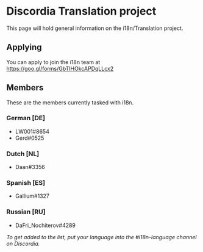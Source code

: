 <!-- TITLE: i18n -->
<!-- SUBTITLE: Translating the Discord Wiki -->

# Discordia Translation project
This page will hold general information on the i18n/Translation project.

## Applying

You can apply to join the i18n team at https://goo.gl/forms/GbTIHOkcAPDqLLcx2

## Members
These are the members currently tasked with i18n.

### German [DE]
* LW001#8654
* Gerd#0525

### Dutch [NL]
* Daan#3356

### Spanish [ES]
* Gallium#1327

### Russian [RU]
* DaFri_Nochiterov#4289

*To get added to the list, put your language into the #i18n-language channel on Discordia.*

